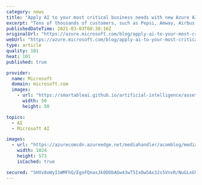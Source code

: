 ```yaml
---
category: news
title: "Apply AI to your most critical business needs with new Azure AI capabilities"
excerpt: "Tens of thousands of customers, such as Pepsi, Amway, Airbus, BBC, and Progressive Insurance are using Azure AI to deliver immersive customer experiences, identify new business opportunities, and drive impact."
publishedDateTime: 2021-03-03T08:30:16Z
originalUrl: "https://azure.microsoft.com/blog/apply-ai-to-your-most-critical-business-needs-with-new-azure-ai-capabilities/"
webUrl: "https://azure.microsoft.com/blog/apply-ai-to-your-most-critical-business-needs-with-new-azure-ai-capabilities/"
type: article
quality: 101
heat: 101
published: true

provider:
  name: Microsoft
  domain: microsoft.com
  images:
    - url: "https://smartableai.github.io/artificial-intelligence/assets/images/organizations/microsoft.com-50x50.jpg"
      width: 50
      height: 50

topics:
  - AI
  - Microsoft AI

images:
  - url: "https://azurecomcdn.azureedge.net/mediahandler/acomblog/media/Default/blog/4dd7bc4a-3d76-4af3-9816-0f0b51fd01e1.png"
    width: 1024
    height: 573
    isCached: true

secured: "SHVv8oWyI1WMFhQ/EgoFQnasJk0DObAGw43wT5IxOw5Ax32s5VnvR/NuGLxG9dud+1dy0rTBKA3vQG4Xt6+QCvM9H/vh/yFKCR/+resdqHjLgczD9HqrK17e71hziqaoQoCRcW6a3vPavqrP8WQ4b8Jggw2LfjxqhnbkSNuohuRasIC2zPKum1/fQaKyvHuAi2jVzq9YdYwddHVoJjPti8HTynp5w7ZVcXfr2KyZoZ8INUoagX77p5aSwvV+9gOT50rgj/F5PHd38gfeCM4VRIWQoYPnV2jE3M24TEbvFqwYu6rVF7htTsGpmAmFx1cGEnBm7z75vizGqXnLDbuxVSVmMv9urnSICMHInwktnv8=;ACbBZ5WH1k/EI08SZfNOOA=="
---
```


